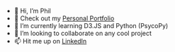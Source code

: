 - 👋 Hi, I’m Phil
- 👀 Check out my [Personal Portfolio](https://www.philchapdelaine.com/)
- 🌱 I’m currently learning D3.JS and Python (PsycoPy)
- 💞️ I’m looking to collaborate on any cool project
- 📫 Hit me up on [LinkedIn](https://www.linkedin.com/in/philippe-chapdelaine-b63561185/) 

<!---
philchapdelaine/philchapdelaine is a ✨ special ✨ repository because its `README.md` (this file) appears on your GitHub profile.
You can click the Preview link to take a look at your changes.
--->

